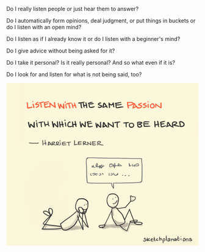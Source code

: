 ---
---

Do I really listen people or just hear them to answer? 

Do I automatically form opinions, deal judgment, or put things in buckets or do I listen with an open mind? 

Do I listen as if I already know it or do I listen with a beginner's mind?

Do I give advice without being asked for it?

Do I take it personal? Is it really personal? And so what even if it is?

Do I look for and listen for what is not being said, too?

![](/assets/static/img/listen-with-passion.png)

